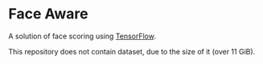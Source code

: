 # Face Aware

A solution of face scoring using [TensorFlow](https://tensorflow.org/).

This repository does not contain dataset, due to the size of it (over 11 GiB).